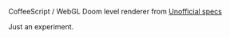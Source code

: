 CoffeeScript / WebGL Doom level renderer from [Unofficial specs](http://www.gamers.org/dhs/helpdocs/dmsp1666.html)

Just an experiment. 
